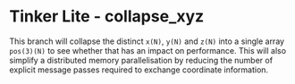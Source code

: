 # Tinker Lite - collapse_xyz

This branch will collapse the distinct `x(N)`, `y(N)` and `z(N)`
into a single array `pos(3)(N)` to see whether that has an impact on
performance. This will also simplify a distributed memory parallelisation
by reducing the number of explicit message passes required to exchange
coordinate information.

